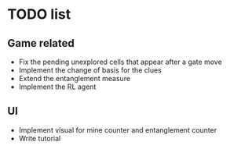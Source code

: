 # TODO list

## Game related
- Fix the pending unexplored cells that appear after a gate move
- Implement the change of basis for the clues
- Extend the entanglement measure
- Implement the RL agent
  
## UI
- Implement visual for mine counter and entanglement counter
- Write tutorial
